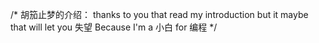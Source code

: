 /*
    胡笳止梦的介绍：
    thanks to you that read my introduction
    but it maybe that will let you 失望
    Because I'm a 小白 for 编程
*/
